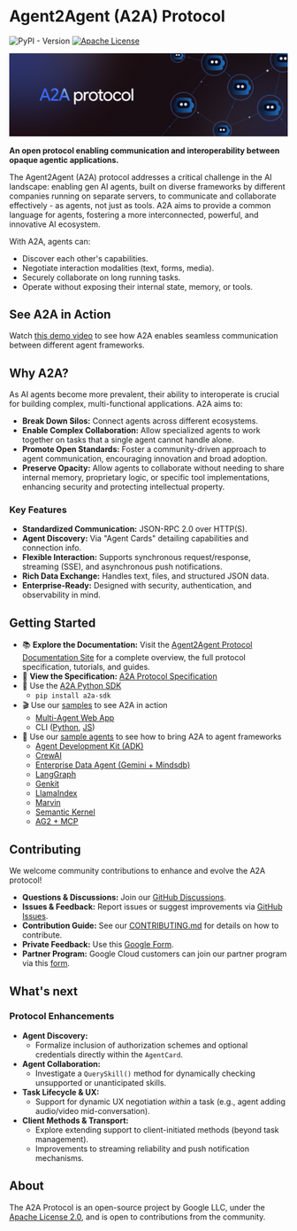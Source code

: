 # Agent2Agent (A2A) Protocol

![PyPI - Version](https://img.shields.io/pypi/v/a2a-sdk)
[![Apache License](https://img.shields.io/badge/License-Apache_2.0-blue.svg)](LICENSE)

![A2A Banner](docs/assets/a2a-banner.png)

**An open protocol enabling communication and interoperability between opaque agentic applications.**

The Agent2Agent (A2A) protocol addresses a critical challenge in the AI landscape: enabling gen AI agents, built on diverse frameworks by different companies running on separate servers, to communicate and collaborate effectively - as agents, not just as tools. A2A aims to provide a common language for agents, fostering a more interconnected, powerful, and innovative AI ecosystem.

With A2A, agents can:

- Discover each other's capabilities.
- Negotiate interaction modalities (text, forms, media).
- Securely collaborate on long running tasks.
- Operate without exposing their internal state, memory, or tools.

## See A2A in Action

Watch [this demo video](https://storage.googleapis.com/gweb-developer-goog-blog-assets/original_videos/A2A_demo_v4.mp4) to see how A2A enables seamless communication between different agent frameworks.

## Why A2A?

As AI agents become more prevalent, their ability to interoperate is crucial for building complex, multi-functional applications. A2A aims to:

- **Break Down Silos:** Connect agents across different ecosystems.
- **Enable Complex Collaboration:** Allow specialized agents to work together on tasks that a single agent cannot handle alone.
- **Promote Open Standards:** Foster a community-driven approach to agent communication, encouraging innovation and broad adoption.
- **Preserve Opacity:** Allow agents to collaborate without needing to share internal memory, proprietary logic, or specific tool implementations, enhancing security and protecting intellectual property.

### Key Features

- **Standardized Communication:** JSON-RPC 2.0 over HTTP(S).
- **Agent Discovery:** Via "Agent Cards" detailing capabilities and connection info.
- **Flexible Interaction:** Supports synchronous request/response, streaming (SSE), and asynchronous push notifications.
- **Rich Data Exchange:** Handles text, files, and structured JSON data.
- **Enterprise-Ready:** Designed with security, authentication, and observability in mind.

## Getting Started

- 📚 **Explore the Documentation:** Visit the [Agent2Agent Protocol Documentation Site](https://google.github.io/A2A/) for a complete overview, the full protocol specification, tutorials, and guides.
- 📝 **View the Specification:** [A2A Protocol Specification](https://google.github.io/A2A/specification/)
- 🐍 Use the [A2A Python SDK](https://github.com/google/a2a-python)
  - `pip install a2a-sdk`
- 🎬 Use our [samples](/samples) to see A2A in action
  - [Multi-Agent Web App](/demo/README.md)
  - CLI ([Python](/samples/python/hosts/cli/README.md), [JS](/samples/js/README.md))
- 🤖 Use our [sample agents](/samples/python/agents/README.md) to see how to bring A2A to agent frameworks
  - [Agent Development Kit (ADK)](/samples/python/agents/google_adk/README.md)
  - [CrewAI](/samples/python/agents/crewai/README.md)
  - [Enterprise Data Agent (Gemini + Mindsdb)](/samples/python/agents/mindsdb/README.md)
  - [LangGraph](/samples/python/agents/langgraph/README.md)
  - [Genkit](/samples/js/src/agents/README.md)
  - [LlamaIndex](/samples/python/agents/llama_index_file_chat/README.md)
  - [Marvin](/samples/python/agents/marvin/README.md)
  - [Semantic Kernel](/samples/python/agents/semantickernel/README.md)
  - [AG2 + MCP](/samples/python/agents/ag2/README.md)

## Contributing

We welcome community contributions to enhance and evolve the A2A protocol!

- **Questions & Discussions:** Join our [GitHub Discussions](https://github.com/google/A2A/discussions).
- **Issues & Feedback:** Report issues or suggest improvements via [GitHub Issues](https://github.com/google/A2A/issues).
- **Contribution Guide:** See our [CONTRIBUTING.md](CONTRIBUTING.md) for details on how to contribute.
- **Private Feedback:** Use this [Google Form](https://goo.gle/a2a-feedback).
- **Partner Program:** Google Cloud customers can join our partner program via this [form](https://goo.gle/a2a-partner).

## What's next

### Protocol Enhancements

- **Agent Discovery:**
  - Formalize inclusion of authorization schemes and optional credentials directly within the `AgentCard`.
- **Agent Collaboration:**
  - Investigate a `QuerySkill()` method for dynamically checking unsupported or unanticipated skills.
- **Task Lifecycle & UX:**
  - Support for dynamic UX negotiation _within_ a task (e.g., agent adding audio/video mid-conversation).
- **Client Methods & Transport:**
  - Explore extending support to client-initiated methods (beyond task management).
  - Improvements to streaming reliability and push notification mechanisms.

## About

The A2A Protocol is an open-source project by Google LLC, under the [Apache License 2.0](LICENSE), and is open to contributions from the community.
